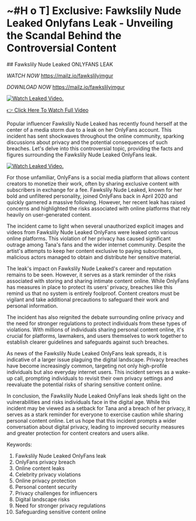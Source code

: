 # ~#H o T] Exclusive: ﻿Fawkslily Nude Leaked Onlyfans Leak - Unveiling the Scandal Behind the Controversial Content

﻿## Fawkslily Nude Leaked ONLYFANS LEAK 

*WATCH NOW* https://mailz.io/fawkslilyimgur

*DOWNLOAD NOW* https://mailz.io/fawkslilyimgur

[![Watch Leaked Video.](https://miro.medium.com/v2/resize:fit:828/format:webp/1*cilzJN44JGOrTw9NJCrNHA.gif "Watch Leaked Video")](https://mailz.io/fawkslilyimgur)

[👉 Click Here To Watch Full Video](https://mailz.io/fawkslilyimgur)

Popular influencer ﻿Fawkslily Nude Leaked has recently found herself at the center of a media storm due to a leak on her OnlyFans account. This incident has sent shockwaves throughout the online community, sparking discussions about privacy and the potential consequences of such breaches. Let's delve into this controversial topic, providing the facts and figures surrounding the ﻿Fawkslily Nude Leaked OnlyFans leak.

[![Watch Leaked Video.](https://i.imgur.com/AtxluFB.jpeg "Watch Leaked Video")](https://mailz.io/fawkslilyimgur)


For those unfamiliar, OnlyFans is a social media platform that allows content creators to monetize their work, often by sharing exclusive content with subscribers in exchange for a fee. ﻿Fawkslily Nude Leaked, known for her bold and unfiltered personality, joined OnlyFans back in April 2020 and quickly garnered a massive following. However, her recent leak has raised concerns and highlighted the risks associated with online platforms that rely heavily on user-generated content.

The incident came to light when several unauthorized explicit images and videos from ﻿Fawkslily Nude Leaked OnlyFans were leaked onto various online platforms. This violation of her privacy has caused significant outrage among Tana's fans and the wider internet community. Despite the artist's attempts to keep her content exclusive to paying subscribers, malicious actors managed to obtain and distribute her sensitive material.

The leak's impact on ﻿Fawkslily Nude Leaked's career and reputation remains to be seen. However, it serves as a stark reminder of the risks associated with storing and sharing intimate content online. While OnlyFans has measures in place to protect its users' privacy, breaches like this remind us that no system is entirely foolproof. Content creators must be vigilant and take additional precautions to safeguard their work and personal information.

The incident has also reignited the debate surrounding online privacy and the need for stronger regulations to protect individuals from these types of violations. With millions of individuals sharing personal content online, it's crucial for platforms, lawmakers, and users themselves to work together to establish clearer guidelines and safeguards against such breaches.

As news of the ﻿Fawkslily Nude Leaked OnlyFans leak spreads, it is indicative of a larger issue plaguing the digital landscape. Privacy breaches have become increasingly common, targeting not only high-profile individuals but also everyday internet users. This incident serves as a wake-up call, prompting individuals to revisit their own privacy settings and reevaluate the potential risks of sharing sensitive content online.

In conclusion, the ﻿Fawkslily Nude Leaked OnlyFans leak sheds light on the vulnerabilities and risks individuals face in the digital age. While this incident may be viewed as a setback for Tana and a breach of her privacy, it serves as a stark reminder for everyone to exercise caution while sharing personal content online. Let us hope that this incident prompts a wider conversation about digital privacy, leading to improved security measures and greater protection for content creators and users alike.

Keywords:
1. ﻿Fawkslily Nude Leaked OnlyFans leak
2. OnlyFans privacy breach
3. Online content leaks
4. Celebrity privacy violations
5. Online privacy protection
6. Personal content security
7. Privacy challenges for influencers
8. Digital landscape risks
9. Need for stronger privacy regulations
10. Safeguarding sensitive content online
